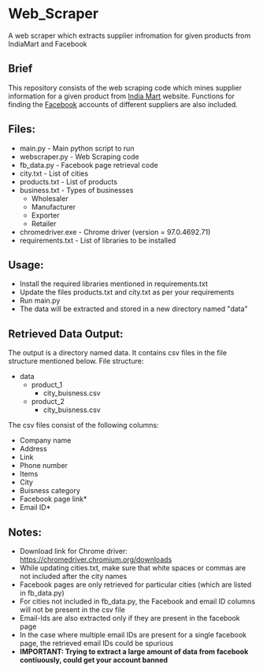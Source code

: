 # Web_Scraper
A web scraper which extracts supplier infromation for given products from IndiaMart and Facebook

## Brief
This repository consists of the web scraping code which mines supplier information for a given product from <a href="https://my.indiamart.com/">India Mart</a> website. Functions for finding the <a href="https://www.facebook.com/">Facebook</a> accounts of different suppliers are also included.   

## Files:
* main.py - Main python script to run
* webscraper.py - Web Scraping code
* fb_data.py - Facebook page retrieval code 
* city.txt - List of cities
* products.txt - List of products
* business.txt - Types of businesses
  * Wholesaler
  * Manufacturer
  * Exporter
  * Retailer
* chromedriver.exe - Chrome driver (version = 97.0.4692.71) 
* requirements.txt - List of libraries to be installed

## Usage:
* Install the required libraries mentioned in requirements.txt 
* Update the files products.txt and city.txt as per your requirements  
* Run main.py
* The data will be extracted and stored in a new directory named "data"

## Retrieved Data Output:

The output is a directory named data. It contains csv files in the file structure mentioned below.
File structure:
* data
  * product_1
    * city_buisness.csv
  * product_2
    * city_buisness.csv

The csv files consist of the following columns:
* Company name
* Address
* Link
* Phone number
* Items
* City
* Buisness category
* Facebook page link*
* Email ID*

## Notes:
* Download link for Chrome driver: https://chromedriver.chromium.org/downloads
* While updating cities.txt, make sure that white spaces or commas are not included after the city names
* Facebook pages are only retrieved for particular cities (which are listed in fb_data.py)
* For cities not included in fb_data.py, the Facebook and email ID columns will not be present in the csv file  
* Email-Ids are also extracted only if they are present in the facebook page
* In the case where multiple email IDs are present for a single facebook page, the retrieved email IDs could be spurious  
* **IMPORTANT: Trying to extract a large amount of data from facebook contiuously, could get your account banned** 
